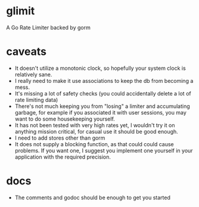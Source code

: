 # glimit
A Go Rate Limiter backed by gorm

# caveats
* It doesn't utilize a monotonic clock, so hopefully your system clock is relatively sane.
* I really need to make it use associations to keep the db from becoming a mess.
* It's missing a lot of safety checks (you could accidentally delete a lot of rate limiting data)
* There's not much keeping you from "losing" a limiter and accumulating garbage, for example if you associated it with user sessions, you may want to do some housekeeping yourself.
* It has not been tested with very high rates yet, I wouldn't try it on anything mission critical, for casual use it should be good enough.
* I need to add stores other than gorm
* It does not supply a blocking function, as that could could cause problems. If you want one, I suggest you implement one yourself in your application with the required precision.

# docs
* The comments and godoc should be enough to get you started
